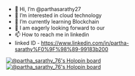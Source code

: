 - 👋 Hi, I’m @parthasarathy27
- 👀 I’m interested in cloud technology 
- 🌱 I’m currently learning Blockchain 
- 💞️ I am eagerly looking forward to our 
- 📫 How to reach me in linkedin 
- linked ID - https://www.linkedin.com/in/partha-sarathy%F0%9F%98%89-99183b200

<!---
parthasarathy27/parthasarathy27 is a ✨ special ✨ repository because its `README.md` (this file) appears on your GitHub profile.
You can click the Preview link to take a look at your changes.
--->
[![@partha_sarathy_76's Holopin board](https://holopin.me/partha_sarathy_76)](https://holopin.io/@partha_sarathy_76)
[![@partha_sarathy_76's Holopin board](https://holopin.me/partha_sarathy_76)](https://holopin.io/@partha_sarathy_76)

